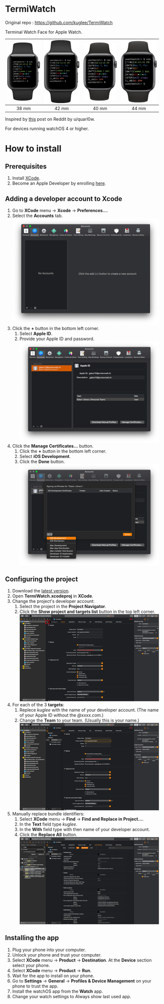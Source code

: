 # TermiWatch

Original repo : https://github.com/kuglee/TermiWatch 


Terminal Watch Face for Apple Watch.

| ![38 mm](Screenshots/38mm.png) | ![42 mm](Screenshots/42mm.png) | ![40 mm](Screenshots/40mm.png) | ![44 mm](Screenshots/44mm.png) |
| :---: | :---: | :---: | :--: |
| 38 mm | 42 mm | 40 mm | 44 mm|

Inspired by [this](https://www.reddit.com/r/unixporn/comments/9ndo8o/oc_always_keep_some_terminal_with_you/) post on Reddit by u/quarl0w.

For devices running watchOS 4 or higher.


# How to install

## Prerequisites
  1. Install [XCode](https://itunes.apple.com/app/xcode/id497799835).
  1. Become an Apple Developer by enrolling [here](https://developer.apple.com/programs/enroll/).

## Adding a developer account to Xcode
  1. Go to **XCode** menu -> **Xcode** -> **Preferences…**.
  1. Select the **Accounts** tab.
  ![Add developer account to Xcode](Screenshots/Add_develper_account_to_xcode.png)
  1. Click the **+** button in the bottom left corner.
      1. Select **Apple ID**.
      1. Provide your Apple ID and password.
  ![Add developer account to Xcode 2](Screenshots/Add_develper_account_to_xcode_2.png)
  1. Click the **Manage Certificates…** button.
      1. Click the **+** button in the bottom left corner.
      1. Select **iOS Development**.
      1. Click the **Done** button.
  ![Manage Certificates](Screenshots/Manage_certificates.png)

## Configuring the project
  1. Download the [latest version](https://github.com/kuglee/TermiWatch/releases/latest).
  1. Open **TermiWatch.xcodeproj** in **XCode**.
  1. Change the project's developer account:
      1. Select the project in the **Project Navigator**.
      1. Click the **Show project and targets list** button in the top left corner.
  ![Show project and targets list](Screenshots/Show_project_and_targets_list.png)
  1. For each of the 3 **targets**:
      1. Replece *kuglee* with the name of your developer account. (The name of your Apple ID without the *@xxxx.com*.)
      1. Change the **Team** to your team. (Usually this is your name.)
  ![Change team](Screenshots/Change_team.png)
  1. Manually replace bundle identifiers:
      1. Select **XCode** menu -> **Find** -> **Find and Replace in Project…**.
      1. In the **Text** field type *kuglee*.
      1. In the **With** field type with then name of your developer account.
      1. Click the **Replace All** button.
  ![Change bundle identifier](Screenshots/Change_bundle_identifier.png)


## Installing the app
  1. Plug your phone into your computer.
  1. Unlock your phone and trust your computer.
  1. Select **XCode** menu -> **Product** -> **Destination**. At the **Device** section select your phone.
  1. Select **XCode** menu -> **Product** -> **Run**.
  1. Wait for the app to install on your phone.
  1. Go to **Settings** -> **General** -> **Profiles & Device Management** on your phone to trust the app.
  1. Install the watchOS app from the **Watch** app.
  1. Change your watch settings to Always show last used app.
